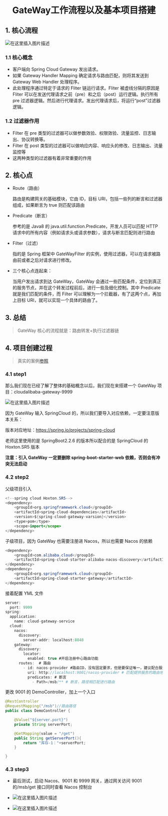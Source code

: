 <h1 align = "center">GateWay工作流程以及基本项目搭建</h1>

## 1. 核心流程

![在这里插入图片描述](https://img-blog.csdnimg.cn/d75e4cf4f0c94f1194ab39eebc18d859.png)

### 1.1 核心概念

- 客户端向 Spring Cloud Gateway 发出请求。
- 如果 Gateway Handler Mapping 确定请求与路由匹配，则将其发送到 Gateway Web Handler 处理程序。
- 此处理程序通过特定于请求的 Fliter 链运行请求。Fliter 被虚线分隔的原因是 Fliter 可以在发送代理请求之前（pre）和之后（post）运行逻辑。执行所有 pre 过滤器逻辑。然后进行代理请求。发出代理请求后，将运行“post”过滤器逻辑。

### 1.2 过滤器作用

- Filter 在 pre 类型的过滤器可以做参数效验、权限效验、流量监控、日志输出、协议转换等。
- Filter 在 post 类型的过滤器可以做响应内容、响应头的修改、日志输出、流量监控等
- 这两种类型的过滤器有着非常重要的作用

## 2. 核心点

- Route（路由）

  路由是构建网关的基础模块，它由 ID，目标 URI，包括一些列的断言和过滤器组成，如果断言为 true 则匹配该路由

- Predicate（断言）

  参考的是 Java8 的 java.util.function.Predicate，开发人员可以匹配 HTTP 请求中的所有内容（例如请求头或请求参数），请求与断言匹配则进行路由

- Filter（过滤）

  指的是 Spring 框架中 GateWayFilter 的实例，使用过滤器，可以在请求被路由前或者之后对请求进行修改。

- 三个核心点连起来：

  当用户发出请求到达 GateWay，GateWay 会通过一些匹配条件，定位到真正的服务节点，并在这个转发过程前后，进行一些及细化控制。其中 Predicate 就是我们匹配的条件，而 Filter 可以理解为一个拦截器，有了这两个点，再加上目标 URI，就可以实现一个具体的路由了。

## 3. 总结

> GateWay 核心的流程就是：路由转发+执行过滤器链

## 4. 项目创建过程

> 真实的案例[参照](https://github.com/a572251465/Java-study-next/tree/main/AlibabaCloudGateWay01)

### 4.1 step1

那么我们现在已经了解了整体的基础概念以后，我们现在来搭建一个 GateWay 项目：cloudalibaba-gateway-9999

![在这里插入图片描述](https://img-blog.csdnimg.cn/1db6a6f2597145f2b18d1df02404941b.png)

因为 GateWay 输入 SpringCloud 的，所以我们要导入对应依赖，一定要注意版本关系：

版本对应地址：https://spring.io/projects/spring-cloud

老师这里使用的是 SpringBoot2.2.6 的版本所以配合的是 SpringCloud 的 Hoxton.SR5 版本

**注意：引入 GateWay 一定要删除 spring-boot-starter-web 依赖，否则会有冲突无法启动**

### 4.2 step2

父级项目引入

```java
<!--spring cloud Hoxton.SR5-->
<dependency>
    <groupId>org.springframework.cloud</groupId>
    <artifactId>spring-cloud-dependencies</artifactId>
    <version>${spring-cloud-gateway-varsion}</version>
    <type>pom</type>
    <scope>import</scope>
</dependency>
```

子级项目，因为 GateWay 也需要注册进 Nacos，所以也需要 Nacos 的依赖

```java
<dependency>
    <groupId>com.alibaba.cloud</groupId>
    <artifactId>spring-cloud-starter-alibaba-nacos-discovery</artifactId>
</dependency>
<dependency>
    <groupId>org.springframework.cloud</groupId>
    <artifactId>spring-cloud-starter-gateway</artifactId>
</dependency>
```

接着配置 YML 文件

```java
server:
  port: 9999
spring:
  application:
    name: cloud-gateway-service
  cloud:
    nacos:
      discovery:
        server-addr: localhost:8848
    gateway:
      discovery:
        locator:
          enabled: true #开启注册中心路由功能
      routes:  # 路由
        - id: nacos-provider #路由ID，没有固定要求，但是要保证唯一，建议配合服务名
          uri: http://localhost:9001/nacos-provider # 匹配提供服务的路由地址
          predicates: # 断言
            - Path=/msb/** # 断言，路径相匹配进行路由
```

更改 9001 的 DemoController，加上一个入口

```java
@RestController
@RequestMapping("/msb")//路由路径
public class DemoController {

    @Value("${server.port}")
    private String serverPort;

    @GetMapping(value = "/get")
    public String getServerPort(){
        return "库存-1："+serverPort;
    }

}
```

### 4.3 step3

- 最后测试，启动 Nacos、9001 和 9999 网关，通过网关访问 9001 的/msb/get 接口同时查看 Nacos 控制台

- ![在这里插入图片描述](https://img-blog.csdnimg.cn/bd59c076e4ec47f28b05b3daf5c1e118.png)

- ![在这里插入图片描述](https://img-blog.csdnimg.cn/9a054cf4f7c449e99b75267fd6ea3d27.png)
